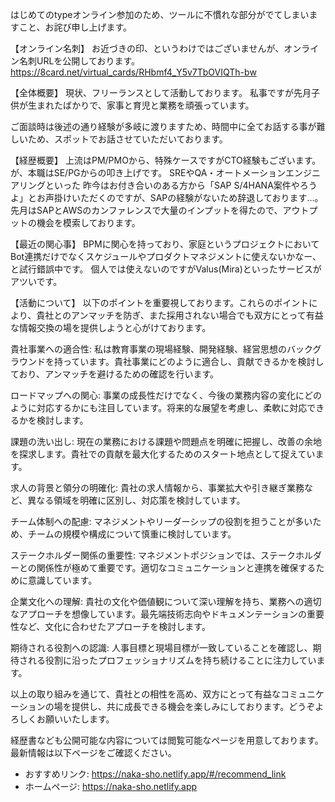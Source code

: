 はじめてのtypeオンライン参加のため、ツールに不慣れな部分がでてしまいますこと、お詫び申し上げます。

【オンライン名刺】
お近づきの印、というわけではございませんが、オンライン名刺URLを公開しております。
https://8card.net/virtual_cards/RHbmf4_Y5v7TbOVIQTh-bw

【全体概要】
現状、フリーランスとして活動しております。
私事ですが先月子供が生まれたばかりで、家事と育児と業務を頑張っています。

ご面談時は後述の通り経験が多岐に渡りますため、時間中に全てお話する事が難しいため、スポットでお話させていただいております。

【経歴概要】
上流はPM/PMOから、特殊ケースですがCTO経験もございます。
が、本職はSE/PGからの叩き上げです。
SREやQA・オートメーションエンジニアリングといった
昨今はお付き合いのある方から「SAP S/4HANA案件やろうよ」とお声掛けいただくのですが、SAPの経験がないため辞退しております…。
先月はSAPとAWSのカンファレンスで大量のインプットを得たので、アウトプットの機会を模索しております。

【最近の関心事】
BPMに関心を持っており、家庭というプロジェクトにおいてBot連携だけでなくスケジュールやプロダクトマネジメントに使えないかなー、と試行錯誤中です。
個人では使えないのですがValus(Mira)といったサービスがアツいです。

【活動について】
以下のポイントを重要視しております。これらのポイントにより、貴社とのアンマッチを防ぎ、また採用されない場合でも双方にとって有益な情報交換の場を提供しようと心がけております。

貴社事業への適合性: 私は教育事業の現場経験、開発経験、経営思想のバックグラウンドを持っています。貴社事業にどのように適合し、貢献できるかを検討しており、アンマッチを避けるための確認を行います。

ロードマップへの関心: 事業の成長性だけでなく、今後の業務内容の変化にどのように対応するかにも注目しています。将来的な展望を考慮し、柔軟に対応できるかを検討します。

課題の洗い出し: 現在の業務における課題や問題点を明確に把握し、改善の余地を探求します。貴社での貢献を最大化するためのスタート地点として捉えています。

求人の背景と領分の明確化: 貴社の求人情報から、事業拡大や引き継ぎ業務など、異なる領域を明確に区別し、対応策を検討しています。

チーム体制への配慮: マネジメントやリーダーシップの役割を担うことが多いため、チームの規模や構成について慎重に検討しています。

ステークホルダー関係の重要性: マネジメントポジションでは、ステークホルダーとの関係性が極めて重要です。適切なコミュニケーションと連携を確保するために意識しています。

企業文化への理解: 貴社の文化や価値観について深い理解を持ち、業務への適切なアプローチを想像しています。最先端技術志向やドキュメンテーションの重要性など、文化に合わせたアプローチを検討します。

期待される役割への認識: 人事目標と現場目標が一致していることを確認し、期待される役割に沿ったプロフェッショナリズムを持ち続けることに注力しています。

以上の取り組みを通じて、貴社との相性を高め、双方にとって有益なコミュニケーションの場を提供し、共に成長できる機会を楽しみにしております。どうぞよろしくお願いいたします。

経歴書なども公開可能な内容については閲覧可能なページを用意しております。
最新情報は以下ページをご確認ください。

- おすすめリンク: https://naka-sho.netlify.app/#/recommend_link
- ホームページ: https://naka-sho.netlify.app
